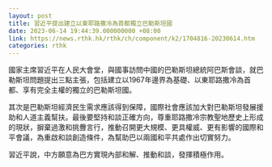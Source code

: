 ```yaml
---
layout: post
title: 習近平提出建立以東耶路撒冷為首都獨立巴勒斯坦國
date: 2023-06-14 19:44:39.000000000 +08:00
link: https://news.rthk.hk/rthk/ch/component/k2/1704816-20230614.htm
categories: rthk
---
```


國家主席習近平在人民大會堂，與國事訪問中國的巴勒斯坦總統阿巴斯會談，就巴勒斯坦問題提出三點主張，包括建立以1967年邊界為基礎、以東耶路撒冷為首都、享有完全主權的獨立的巴勒斯坦國。

其次是巴勒斯坦經濟民生需求應該得到保障，國際社會應該加大對巴勒斯坦發展援助和人道主義幫扶。最後要堅持和談正確方向，尊重耶路撒冷宗教聖地歷史上形成的現狀，摒棄過激和挑釁言行，推動召開更大規模、更具權威、更有影響的國際和平會議，為重啟和談創造條件，為幫助巴以兩國和平共處作出切實努力。

習近平說，中方願意為巴方實現內部和解、推動和談，發揮積極作用。
